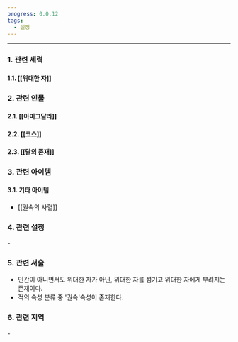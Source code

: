 ```yaml
---
progress: 0.0.12
tags:
  - 설정
---
```

---
### 1. 관련 세력 
#### 1.1. [[위대한 자]]

### 2. 관련 인물
#### 2.1. [[아미그달라]]
#### 2.2. [[코스]]
#### 2.3. [[달의 존재]]

### 3. 관련 아이템
#### 3.1. 기타 아이템
- [[권속의 사혈]]
### 4. 관련 설정
\-
### 5. 관련 서술
- 인간이 아니면서도 위대한 자가 아닌, 위대한 자를 섬기고 위대한 자에게 부려지는 존재이다.
- 적의 속성 분류 중 '권속'속성이 존재한다.
### 6. 관련 지역
\-